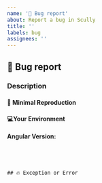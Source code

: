```yaml
---
name: '🐞 Bug report'
about: Report a bug in Scully
title: ''
labels: bug
assignees: ''
---
```


## 🐞 Bug report

### Description

#### 🔬 Minimal Reproduction

#### 💻Your Environment

**Angular Version:**

<pre><code>
<!-- run `ng --version` and paste output below -->
<!-- ✍️-->

## 🔥 Exception or Error

<pre><code>
<!-- If the issue is accompanied by an exception or an error, please share it below: -->
<!-- ✍️-->
</code></pre>
